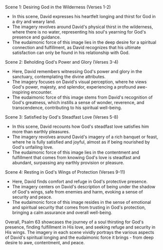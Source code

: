 Scene 1: Desiring God in the Wilderness (Verses 1-2)
- In this scene, David expresses his heartfelt longing and thirst for God in a dry and weary land.
- The imagery revolves around David's physical thirst in the wilderness, where there is no water, representing his soul's yearning for God's presence and guidance.
- The eudaimonic force of this image lies in the deep desire for a spiritual connection and fulfillment, as David recognizes that his ultimate satisfaction can only be found in his relationship with God.

Scene 2: Beholding God's Power and Glory (Verses 3-4)
- Here, David remembers witnessing God's power and glory in the sanctuary, contemplating the divine attributes.
- The imagery focuses on David's visual perception, where he views God's power, majesty, and splendor, experiencing a profound awe-inspiring encounter.
- The eudaimonic force of this image stems from David's recognition of God's greatness, which instills a sense of wonder, reverence, and transcendence, contributing to his spiritual well-being.

Scene 3: Satisfied by God's Steadfast Love (Verses 5-8)
- In this scene, David recounts how God's steadfast love satisfies him more than earthly pleasures.
- The imagery revolves around David's imagery of a rich banquet or feast, where he is fully satisfied and joyful, almost as if being nourished by God's unfailing love.
- The eudaimonic force of this image lies in the contentment and fulfillment that comes from knowing God's love is steadfast and abundant, surpassing any earthly provision or pleasure.

Scene 4: Resting in God's Wings of Protection (Verses 9-11)
- Here, David finds comfort and refuge in God's protective presence.
- The imagery centers on David's description of being under the shadow of God's wings, safe from enemies and harm, evoking a sense of security and peace.
- The eudaimonic force of this image resides in the sense of emotional and spiritual security that comes from trusting in God's protection, bringing a calm assurance and overall well-being.

Overall, Psalm 63 showcases the journey of a soul thirsting for God's presence, finding fulfillment in His love, and seeking refuge and security in His wings. The imagery in each scene vividly portrays the various aspects of David's spiritual longing and the eudaimonic force it brings - from deep desire to awe, contentment, and peace.